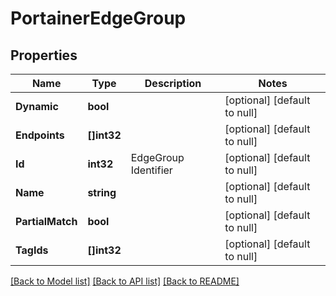 # PortainerEdgeGroup

## Properties
Name | Type | Description | Notes
------------ | ------------- | ------------- | -------------
**Dynamic** | **bool** |  | [optional] [default to null]
**Endpoints** | **[]int32** |  | [optional] [default to null]
**Id** | **int32** | EdgeGroup Identifier | [optional] [default to null]
**Name** | **string** |  | [optional] [default to null]
**PartialMatch** | **bool** |  | [optional] [default to null]
**TagIds** | **[]int32** |  | [optional] [default to null]

[[Back to Model list]](../README.md#documentation-for-models) [[Back to API list]](../README.md#documentation-for-api-endpoints) [[Back to README]](../README.md)


